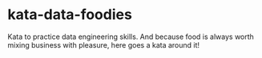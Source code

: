 # kata-data-foodies
Kata to practice data engineering skills. And because food is always worth mixing business with pleasure, here goes a kata around it!
